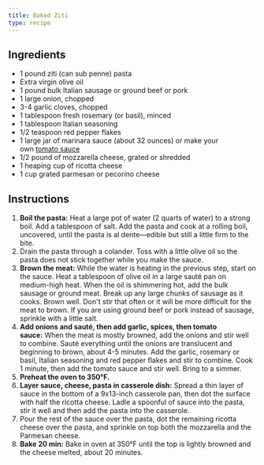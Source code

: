 ```yaml
---
title: Baked Ziti
type: recipe
---
```


## **Ingredients**

- 1 pound ziti (can sub penne) pasta
- Extra virgin olive oil
- 1 pound bulk Italian sausage or ground beef or pork
- 1 large onion, chopped
- 3-4 garlic cloves, chopped
- 1 tablespoon fresh rosemary (or basil), minced
- 1 tablespoon Italian seasoning
- 1/2 teaspoon red pepper flakes
- 1 large jar of marinara sauce (about 32 ounces) or make your own [tomato sauce](https://www.simplyrecipes.com/recipes/basic_tomato_sauce/)
- 1/2 pound of mozzarella cheese, grated or shredded
- 1 heaping cup of ricotta cheese
- 1 cup grated parmesan or pecorino cheese

## **Instructions**

1.  **Boil the pasta:** Heat a large pot of water (2 quarts of water) to a strong boil. Add a tablespoon of salt. Add the pasta and cook at a rolling boil, uncovered, until the pasta is al dente—edible but still a little firm to the bite.
2. Drain the pasta through a colander. Toss with a little olive oil so the pasta does not stick together while you make the sauce.
3. **Brown the meat:** While the water is heating in the previous step, start on the sauce. Heat a tablespoon of olive oil in a large sauté pan on medium-high heat. When the oil is shimmering hot, add the bulk sausage or ground meat. Break up any large chunks of sausage as it cooks. Brown well.  Don't stir that often or it will be more difficult for the meat to brown. If you are using ground beef or pork instead of sausage, sprinkle with a little salt.
4. **Add onions and sauté, then add garlic, spices, then tomato sauce:** When the meat is mostly browned, add the onions and stir well to combine. Sauté everything until the onions are translucent and beginning to brown, about 4-5 minutes. Add the garlic, rosemary or basil, Italian seasoning and red pepper flakes and stir to combine. Cook 1 minute, then add the tomato sauce and stir well. Bring to a simmer.
5. **Preheat the oven to 350°F.**
6. **Layer sauce, cheese, pasta in casserole dish:** Spread a thin layer of sauce in the bottom of a 9x13-inch casserole pan, then dot the surface with half the ricotta cheese. Ladle a spoonful of sauce into the pasta, stir it well and then add the pasta into the casserole.
7. Pour the rest of the sauce over the pasta, dot the remaining ricotta cheese over the pasta, and sprinkle on top both the mozzarella and the Parmesan cheese.
8. **Bake 20 min:** Bake in oven at 350°F until the top is lightly browned and the cheese melted, about 20 minutes.
